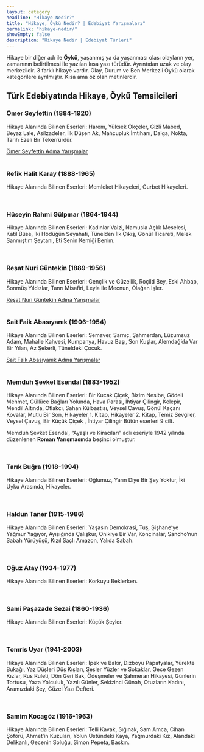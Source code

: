 ```yaml
---
layout: category
headline: "Hikaye Nedir?"
title: "Hikaye, Öykü Nedir? | Edebiyat Yarışmaları"
permalink: "hikaye-nedir/"
showEmpty: false
description: "Hikaye Nedir | Edebiyat Türleri"
---
```

Hikaye bir diğer adı ile <strong>Öykü</strong>, yaşanmış ya da yaşanması olası olayların yer, zamanının belirtilmesi ile yazılan kısa yazı türüdür. Ayrıntıdan uzak ve olay merkezlidir. 3 farklı hikaye vardır. Olay, Durum ve Ben Merkezli Öykü olarak kategorilere ayrılmıştır. Kısa ama öz olan metinlerdir.
<h2>Türk Edebiyatında Hikaye, Öykü Temsilcileri</h2>
<h3>Ömer Seyfettin (1884-1920)</h3>
<p>Hikaye Alanında Bilinen Eserleri: Harem, Yüksek Ökçeler, Gizli Mabed, Beyaz Lale, Asilzadeler, İlk Düşen Ak, Mahçupluk İmtihanı, Dalga, Nokta, Tarih Ezeli Bir Tekerrürdür.</p>
<a href='/omer-seyfettin-yarismalari/'> Ömer Seyfettin Adına Yarışmalar </a><br><br>
<h3>Refik Halit Karay (1888-1965)</h3>
<p>Hikaye Alanında Bilinen Eserleri: Memleket Hikayeleri, Gurbet Hikayeleri.</p><br>
<h3>Hüseyin Rahmi Gülpınar (1864-1944)</h3>
<p>Hikaye Alanında Bilinen Eserleri: Kadınlar Vaizi, Namusla Açlık Meselesi, Katil Bûse, İki Hödüğün Seyahati, Tünelden İlk Çıkış, Gönül Ticareti, Melek Sanmıştım Şeytanı, Eti Senin Kemiği Benim.</p><br>
<h3>Reşat Nuri Güntekin (1889-1956)</h3>
<p>Hikaye Alanında Bilinen Eserleri: Gençlik ve Güzellik, Roçild Bey, Eski Ahbap, Sonmüş Yıldızlar, Tanrı Misafiri, Leyla ile Mecnun, Olağan İşler.</p>
<a href='/resat-nuri-guntekin-yarismalari/'> Reşat Nuri Güntekin Adına Yarışmalar </a><br><br>
<h3>Sait Faik Abasıyanık (1906-1954)</h3>
<p>Hikaye Alanında Bilinen Eserleri: Semaver, Sarnıç, Şahmerdan, Lüzumsuz Adam, Mahalle Kahvesi, Kumpanya, Havuz Başı, Son Kuşlar, Alemdağ’da Var Bir Yılan, Az Şekerli, Tüneldeki Çocuk.</p>
<a href='/sait-faik-abasiyanik-yarismalari/'> Sait Faik Abasıyanık Adına Yarışmalar </a><br><br>
<h3>Memduh Şevket Esendal (1883-1952)</h3>
<p>Hikaye Alanında Bilinen Eserleri: Bir Kucak Çiçek, Bizim Nesibe, Gödeli Mehmet, Güllüce Bağları Yolunda, Hava Parası, İhtiyar Çilingir, Kelepir, Mendil Altında, Otlakçı, Sahan Külbastısı, Veysel Çavuş, Gönül Kaçanı Kovalar, Mutlu Bir Son, Hikayeler 1. Kitap, Hikayeler 2. Kitap, Temiz Sevgiler, Veysel Çavuş, Bir Küçük Çiçek , İhtiyar Çilingir Bütün eserleri 9 cilt.</p>
<p>Memduh Şevket Esendal, “Ayaşlı ve Kiracıları” adlı eseriyle 1942 yılında düzenlenen <strong>Roman Yarışması</strong>nda beşinci olmuştur.</p><br>
<h3>Tarık Buğra (1918-1994)</h3>
<p>Hikaye Alanında Bilinen Eserleri: Oğlumuz, Yarın Diye Bir Şey Yoktur, İki Uyku Arasında, Hikayeler.</p><br>
<h3>Haldun Taner (1915-1986)</h3>
<p>Hikaye Alanında Bilinen Eserleri: Yaşasın Demokrasi, Tuş, Şişhane’ye Yağmur Yağıyor, Ayışığında Çalışkur, Onikiye Bir Var, Konçinalar, Sancho’nun Sabah Yürüyüşü, Kızıl Saçlı Amazon, Yalıda Sabah.</p><br>
<h3>Oğuz Atay (1934-1977)</h3>
<p>Hikaye Alanında Bilinen Eserleri: Korkuyu Beklerken.</p><br>
<h3>Sami Paşazade Sezai (1860-1936)</h3>
<p>Hikaye Alanında Bilinen Eserleri: Küçük Şeyler.</p><br>
<h3>Tomris Uyar (1941-2003)</h3>
<p>Hikaye Alanında Bilinen Eserleri: İpek ve Bakır, Dizboyu Papatyalar, Yürekte Bukağı, Yaz Düşleri Düş Kışları, Sesler Yüzler ve Sokaklar, Gece Gezen Kızlar, Rus Ruleti, Dön Geri Bak, Ödeşmeler ve Şahmeran Hikayesi, Günlerin Tortusu, Yaza Yolculuk, Yazılı Günler, Sekizinci Günah, Otuzların Kadını, Aramızdaki Şey, Güzel Yazı Defteri.</p><br>
<h3>Samim Kocagöz (1916-1963)</h3>
<p>Hikaye Alanında Bilinen Eserleri: Telli Kavak, Sığınak, Sam Amca, Cihan Şoförü, Ahmet’in Kuzuları, Yolun Üstündeki Kaya, Yağmurdaki Kız, Alandaki Delikanlı, Gecenin Soluğu, Simon Pepeta, Baskın.</p><br>